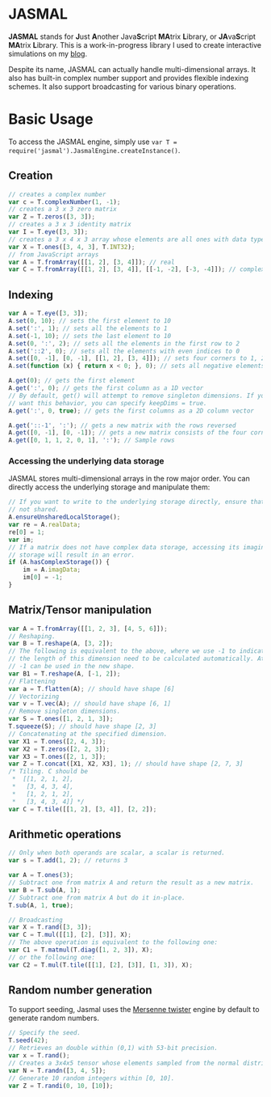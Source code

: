 # JASMAL

**JASMAL** stands for **J**ust **A**nother Java**S**cript **MA**trix **L**ibrary,
or **JA**va**S**cript **MA**trix **L**ibrary. This is a work-in-progress
library I used to create interactive simulations on my
[blog](research.wmz.ninja/articles/2017/06/bartlett-mvdr-beamformer-in-the-browser.html).

Despite its name, JASMAL can actually handle multi-dimensional arrays. It
also has built-in complex number support and provides flexible indexing schemes.
It also support broadcasting for various binary operations.

# Basic Usage

To access the JASMAL engine, simply use `var T = require('jasmal').JasmalEngine.createInstance()`.

## Creation
``` JavaScript
// creates a complex number
var c = T.complexNumber(1, -1);
// creates a 3 x 3 zero matrix
var Z = T.zeros([3, 3]);
// creates a 3 x 3 identity matrix
var I = T.eye([3, 3]);
// creates a 3 x 4 x 3 array whose elements are all ones with data type INT32
var X = T.ones([3, 4, 3], T.INT32);
// from JavaScript arrays
var A = T.fromArray([[1, 2], [3, 4]]); // real
var C = T.fromArray([[1, 2], [3, 4]], [[-1, -2], [-3, -4]]); // complex
```

## Indexing
``` JavaScript
var A = T.eye([3, 3]);
A.set(0, 10); // sets the first element to 10
A.set(':', 1); // sets all the elements to 1
A.set(-1, 10); // sets the last element to 10
A.set(0, ':', 2); // sets all the elements in the first row to 2
A.set('::2', 0); // sets all the elements with even indices to 0
A.set([0, -1], [0, -1], [[1, 2], [3, 4]]); // sets four corners to 1, 2, 3, 4
A.set(function (x) { return x < 0; }, 0); // sets all negative elements to 0

A.get(0); // gets the first element
A.get(':', 0); // gets the first column as a 1D vector
// By default, get() will attempt to remove singleton dimensions. If you do not
// want this behavior, you can specify keepDims = true.
A.get(':', 0, true); // gets the first columns as a 2D column vector

A.get('::-1', ':'); // gets a new matrix with the rows reversed
A.get([0, -1], [0, -1]); // gets a new matrix consists of the four corners
A.get([0, 1, 1, 2, 0, 1], ':'); // Sample rows
```

### Accessing the underlying data storage

JASMAL stores multi-dimensional arrays in the row major order. You can
directly access the underlying storage and manipulate them:

``` JavaScript
// If you want to write to the underlying storage directly, ensure that it is
// not shared.
A.ensureUnsharedLocalStorage();
var re = A.realData;
re[0] = 1;
var im;
// If a matrix does not have complex data storage, accessing its imaginary data
// storage will result in an error.
if (A.hasComplexStorage()) {
    im = A.imagData;
    im[0] = -1;
}
```

## Matrix/Tensor manipulation

``` JavaScript
var A = T.fromArray([[1, 2, 3], [4, 5, 6]]);
// Reshaping.
var B = T.reshape(A, [3, 2]);
// The following is equivalent to the above, where we use -1 to indicate that
// the length of this dimension need to be calculated automatically. At most one
// -1 can be used in the new shape.
var B1 = T.reshape(A, [-1, 2]);
// Flattening
var a = T.flatten(A); // should have shape [6]
// Vectorizing
var v = T.vec(A); // should have shape [6, 1]
// Remove singleton dimensions.
var S = T.ones([1, 2, 1, 3]);
T.squeeze(S); // should have shape [2, 3]
// Concatenating at the specified dimension.
var X1 = T.ones([2, 4, 3]);
var X2 = T.zeros([2, 2, 3]);
var X3 = T.ones([2, 1, 3]);
var Z = T.concat([X1, X2, X3], 1); // should have shape [2, 7, 3]
/* Tiling. C should be
 *  [[1, 2, 1, 2],
 *   [3, 4, 3, 4],
 *   [1, 2, 1, 2],
 *   [3, 4, 3, 4]] */
var C = T.tile([[1, 2], [3, 4]], [2, 2]);
```

## Arithmetic operations

``` JavaScript
// Only when both operands are scalar, a scalar is returned.
var s = T.add(1, 2); // returns 3

var A = T.ones(3);
// Subtract one from matrix A and return the result as a new matrix.
var B = T.sub(A, 1);
// Subtract one from matrix A but do it in-place.
T.sub(A, 1, true);

// Broadcasting
var X = T.rand([3, 3]);
var C = T.mul([[1], [2], [3]], X);
// The above operation is equivalent to the following one:
var C1 = T.matmul(T.diag([1, 2, 3]), X);
// or the following one:
var C2 = T.mul(T.tile([[1], [2], [3]], [1, 3]), X);
```

## Random number generation

To support seeding, Jasmal uses the [Mersenne twister](https://en.wikipedia.org/wiki/Mersenne_Twister)
engine by default to generate random numbers.

``` JavaScript
// Specify the seed.
T.seed(42);
// Retrieves an double within (0,1) with 53-bit precision.
var x = T.rand(); 
// Creates a 3x4x5 tensor whose elements sampled from the normal distribution.
var N = T.randn([3, 4, 5]);
// Generate 10 random integers within [0, 10].
var Z = T.randi(0, 10, [10]);
``` 